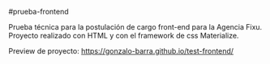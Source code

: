 #prueba-frontend

Prueba técnica para la postulación de cargo front-end para la Agencia Fixu. Proyecto realizado con HTML y con el framework de css Materialize.

Preview de proyecto:
https://gonzalo-barra.github.io/test-frontend/
